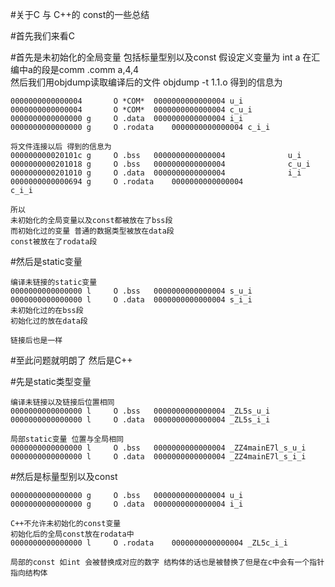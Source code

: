 #关于C 与 C++的 const的一些总结 

#首先我们来看C

#首先是未初始化的全局变量  包括标量型别以及const
假设定义变量为 int a 在汇编中a的段是comm
     .comm   a,4,4    
    然后我们用objdump读取编译后的文件 
    objdump -t 1.1.o
    得到的信息为
    
    0000000000000004       O *COM*	0000000000000004 u_i
    0000000000000004       O *COM*	0000000000000004 c_u_i
    0000000000000000 g     O .data	0000000000000004 i_i
    0000000000000000 g     O .rodata	0000000000000004 c_i_i

    将文件连接以后 得到的信息为
    000000000020101c g     O .bss	0000000000000004              u_i
    0000000000201018 g     O .bss	0000000000000004              c_u_i
    0000000000201010 g     O .data	0000000000000004              i_i
    0000000000000694 g     O .rodata	0000000000000004              c_i_i

    所以 
    未初始化的全局变量以及const都被放在了bss段
    而初始化过的变量 普通的数据类型被放在data段
    const被放在了rodata段

#然后是static变量
    
    编译未链接的static变量
    0000000000000000 l     O .bss	0000000000000004 s_u_i
    0000000000000000 l     O .data	0000000000000004 s_i_i
    未初始化过的在bss段
    初始化过的放在data段

    链接后也是一样

#至此问题就明朗了 然后是C++

#先是static类型变量

    编译未链接以及链接后位置相同
    0000000000000000 l     O .bss	0000000000000004 _ZL5s_u_i
    0000000000000000 l     O .data	0000000000000004 _ZL5s_i_i

    局部static变量 位置与全局相同
    0000000000000000 l     O .bss	0000000000000004 _ZZ4mainE7l_s_u_i
    0000000000000000 l     O .data	0000000000000004 _ZZ4mainE7l_s_i_i

#然后是标量型别以及const

    0000000000000000 g     O .bss	0000000000000004 u_i
    0000000000000000 g     O .data	0000000000000004 i_i

    C++不允许未初始化的const变量
    初始化后的全局const放在rodata中
    0000000000000000 l     O .rodata	0000000000000004 _ZL5c_i_i

    局部的const 如int 会被替换成对应的数字 结构体的话也是被替换了但是在c中会有一个指针指向结构体

